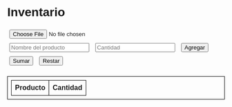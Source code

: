 <!DOCTYPE html>
<html lang="es">
<head>
  <meta charset="UTF-8" />
  <meta name="viewport" content="width=device-width, initial-scale=1.0" />
  <title>Inventario</title>
  <script src="https://cdnjs.cloudflare.com/ajax/libs/xlsx/0.17.0/xlsx.full.min.js"></script>
  <style>
    body { font-family: Arial, sans-serif; padding: 20px; }
    table, th, td { border: 1px solid black; border-collapse: collapse; padding: 8px; }
    table { width: 100%; margin-top: 20px; }
    input, button { margin: 5px; }
  </style>
</head>
<body>
  <h1>Inventario</h1>


  <input type="file" id="fileInput" accept=".xlsx" />


  <div>
    <input type="text" id="itemName" placeholder="Nombre del producto" />
    <input type="number" id="itemQuantity" placeholder="Cantidad" />
    <button onclick="agregar()">Agregar</button>
    <button onclick="sumar()">Sumar</button>
    <button onclick="restar()">Restar</button>
  </div>


  <table id="inventoryTable">
    <thead>
      <tr>
        <th>Producto</th>
        <th>Cantidad</th>
      </tr>
    </thead>
    <tbody></tbody>
  </table>


  <script>
    let inventario = {};


    document.getElementById('fileInput').addEventListener('change', function(e) {
      const reader = new FileReader();
reader.onload = function(e) {
  const data = new Uint8Array(e.target.result);
  const workbook = XLSX.read(data, { type: 'array' });
  const sheetName = workbook.SheetNames[0];
  const sheet = workbook.Sheets[sheetName];
  const json = XLSX.utils.sheet_to_json(sheet);

  inventario = {};
  json.forEach(row => {
    const nombre = normalizarNombre(row.Producto); // Normalización
    inventario[nombre] = parseInt(row.Cantidad) || 0;
  });

  mostrarInventario();
  guardarInventario(); // 🔥 Esto guarda en localStorage automáticamente
};
      reader.readAsArrayBuffer(e.target.files[0]);
    });


    function mostrarInventario() {
      const tbody = document.querySelector('#inventoryTable tbody');
      tbody.innerHTML = '';
      for (const [producto, cantidad] of Object.entries(inventario)) {
        const row = `<tr><td>${producto}</td><td>${cantidad}</td></tr>`;
        tbody.innerHTML += row;
      }
    }


     function normalizarNombre(nombre) {
    return nombre.trim().toLowerCase();
  }

  function agregar() {
    const nombreOriginal = document.getElementById('itemName').value;
    const cantidad = parseInt(document.getElementById('itemQuantity').value);
    if (!nombreOriginal || isNaN(cantidad)) return;

    const nombre = normalizarNombre(nombreOriginal);
    inventario[nombre] = cantidad; // reemplaza cualquier cantidad previa
    mostrarInventario();
    guardarInventario();
  }

  function sumar() {
    const nombreOriginal = document.getElementById('itemName').value;
    const cantidad = parseInt(document.getElementById('itemQuantity').value);
    if (!nombreOriginal || isNaN(cantidad)) return;

    const nombre = normalizarNombre(nombreOriginal);
    if (!inventario[nombre]) inventario[nombre] = 0;
    inventario[nombre] += cantidad;
    mostrarInventario();
    guardarInventario();
  }

  function restar() {
    const nombreOriginal = document.getElementById('itemName').value;
    const cantidad = parseInt(document.getElementById('itemQuantity').value);
    if (!nombreOriginal || isNaN(cantidad)) return;

    const nombre = normalizarNombre(nombreOriginal);
    if (!inventario[nombre]) inventario[nombre] = 0;
    inventario[nombre] -= cantidad;
    if (inventario[nombre] < 0) inventario[nombre] = 0;
    mostrarInventario();
    guardarInventario();
  }
    // Guardar en LocalStorage
function guardarInventario() {
  localStorage.setItem('inventario', JSON.stringify(inventario));
}


// Cargar desde LocalStorage
function cargarInventario() {
  const data = localStorage.getItem('inventario');
  if (data) {
    inventario = JSON.parse(data);
    mostrarInventario();
  }
}


// Llama a cargar al inicio
cargarInventario();
  </script>
</body>
</html>
